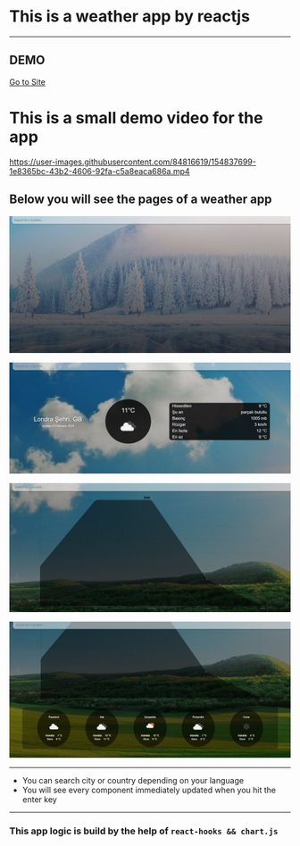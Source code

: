 # This is a weather app by reactjs
---

## DEMO

[Go to Site](https://weatherapp111.netlify.app/ "Weather App")

# This is a small demo video for the app


https://user-images.githubusercontent.com/84816619/154837699-1e8365bc-43b2-4606-92fa-c5a8eaca686a.mp4



## Below you will see the pages of a weather app

![alt text](https://github.com/barisdevjs/weather-app/blob/main/src/screenshot1.jpg)

![alt text](https://github.com/barisdevjs/weather-app/blob/main/src/screenshot2.jpg)

![alt text](https://github.com/barisdevjs/weather-app/blob/main/src/screenshot3.jpg)

![alt text](https://github.com/barisdevjs/weather-app/blob/main/src/screenshot4.jpg)

---

- You can search city or country depending on your language
- You will see every component immediately updated when you hit the enter key

---

### This app logic is build by the help of `react-hooks && chart.js`
 
